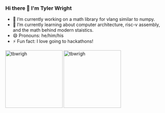 ### Hi there 👋 I'm Tyler Wright
- 🔭 I’m currently working on a math library for vlang similar to numpy.
- 🌱 I’m currently learning about computer architecture, risc-v assembly, and the math behind modern staistics.
- 😄 Pronouns: he/him/his
- ⚡ Fun fact: I love going to hackathons!
<!-- - 👯 I’m looking to collaborate on ...
- 🤔 I’m looking for help with ... -->
<!-- - 💬 Ask me about ... -->
<!-- - 📫 How to reach me: ... -->
<p>
<img align="left" height="180vh" src="https://github-readme-stats-sigma-five.vercel.app/api?username=tbwrigh&show_icons=true&locale=en&theme=tokyonight" alt="tbwrigh" />
<img align="left" height="180vh" src="https://github-readme-stats-sigma-five.vercel.app/api/top-langs?username=tbwrigh&show_icons=true&locale=en&layout=compact&theme=tokyonight" alt="tbwrigh" />
</p>
<!-- <img align="left" src="https://github-readme-streak-stats.herokuapp.com/?user=tbwrigh&theme=tokyonight" alt="tbwrigh" />
 -->

